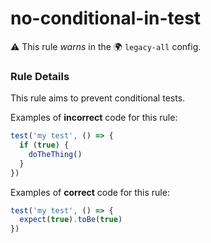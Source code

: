 # no-conditional-in-test

⚠️ This rule _warns_ in the 🌍 `legacy-all` config.

<!-- end auto-generated rule header -->

### Rule Details

This rule aims to prevent conditional tests.

Examples of **incorrect** code for this rule:

```js
test('my test', () => {
  if (true) {
    doTheThing()
  }
})
```

Examples of **correct** code for this rule:

```js
test('my test', () => {
  expect(true).toBe(true)
})
```
